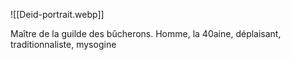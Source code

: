 

![[Deid-portrait.webp]]

Maître de la guilde des bûcherons. Homme, la 40aine, déplaisant, traditionnaliste, mysogine
